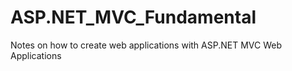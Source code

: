 # ASP.NET_MVC_Fundamental
Notes on how to create web applications with ASP.NET MVC Web Applications
